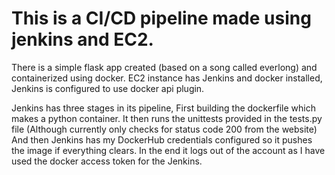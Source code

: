 # This is a CI/CD pipeline made using jenkins and EC2.

There is a simple flask app created (based on a song called everlong) and containerized using docker.
EC2 instance has Jenkins and docker installed, Jenkins is configured to use docker api plugin.

Jenkins has three stages in its pipeline,
First building the dockerfile which makes a python container.
It then  runs the unittests provided in the tests.py file (Although currently only checks for status code 200 from the website)
And then Jenkins has my DockerHub credentials configured so it pushes the image if everything clears.
In the end it logs out of the account as I have used the docker access token for the Jenkins.
